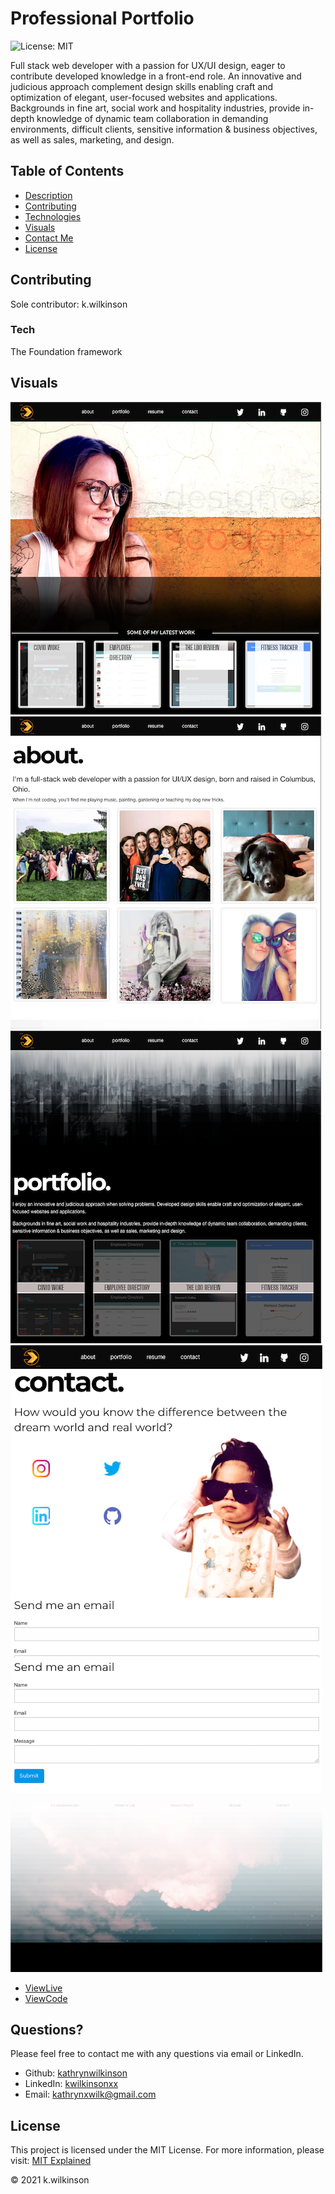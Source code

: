 # Professional Portfolio

![License: MIT](https://img.shields.io/badge/License-MIT-success.svg)

Full stack web developer with a passion for UX/UI design, eager to contribute developed knowledge in a front-end role. An innovative and judicious approach complement design skills enabling craft and optimization of elegant, user-focused websites and applications. Backgrounds in fine art, social work and hospitality industries, provide in-depth knowledge of dynamic team collaboration in demanding environments, difficult clients, sensitive information & business objectives, as well as sales, marketing, and design.

## Table of Contents

- [Description](#professional-portfolio)
- [Contributing](#contributing)
- [Technologies](#tech)
- [Visuals](#visuals)
- [Contact Me](#questions)
- [License](#license)

## Contributing

Sole contributor: k.wilkinson

### Tech

The Foundation framework

## Visuals

![screenshot](./assets/images/readme-screenshots/home.PNG)
![screenshot](./assets/images/readme-screenshots/about.PNG)
![screenshot](./assets/images/readme-screenshots/portfolio.PNG)
![screenshot](./assets/images/readme-screenshots/contact-header.PNG)
![screenshot](./assets/images/readme-screenshots/contact-footer.PNG)

- [ViewLive](https://kathrynwilkinson.github.io/Portfolio/)
- [ViewCode](https://github.com/kathrynwilkinson/Portfolio.git)

## Questions?

Please feel free to contact me with any questions via email or LinkedIn.

- Github: [kathrynwilkinson](https://github.com/kathrynwilkinson)
- LinkedIn: [kwilkinsonxx](https://www.linkedin.com/in/kwilkinsonxx/)
- Email: [kathrynxwilk@gmail.com](kathrynxwilk@gmail.com)

## License

This project is licensed under the MIT License.
For more information, please visit: [MIT Explained](https://choosealicense.com/licenses/mit/)

&copy; 2021 k.wilkinson

<!-- ### Deployment Notes:

- github pages - run { } to update deployment ?

-->
